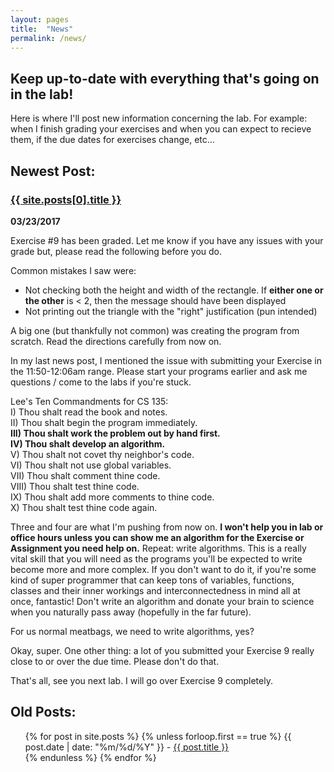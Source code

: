 ```yaml
---
layout: pages
title:  "News"
permalink: /news/
---
```


## Keep up-to-date with everything that's going on in the lab!

Here is where I'll post new information concerning the lab. For example: when I finish grading your exercises and when you can expect to recieve them, if the due dates for exercises change, etc...

## Newest Post:

### <a href="/cs135{{ site.posts[0].url }}">{{ site.posts[0].title }}</a>
**03/23/2017**

Exercise #9 has been graded. Let me know if you have any issues with your grade but, please read the following before you do.

Common mistakes I saw were:

- Not checking both the height and width of the rectangle. If **either one or the other** is < 2, then the message should have been displayed
- Not printing out the triangle with the "right" justification (pun intended)

A big one (but thankfully not common) was creating the program from scratch. Read the directions carefully from now on.

In my last news post, I mentioned the issue with submitting your Exercise in the 11:50-12:06am range.
Please start your programs earlier and ask me questions / come to the labs if you're stuck.

Lee's Ten Commandments for CS 135: <br>
I) Thou shalt read the book and notes.<br>
II) Thou shalt begin the program immediately.<br>
**III) Thou shalt work the problem out by hand first.**<br>
**IV) Thou shalt develop an algorithm.**<br>
V) Thou shalt not covet thy neighbor's code.<br>
VI) Thou shalt not use global variables.<br>
VII) Thou shalt comment thine code.<br>
VIII) Thou shalt test thine code.<br>
IX) Thou shalt add more comments to thine code.<br>
X) Thou shalt test thine code again.<br>

Three and four are what I'm pushing from now on. **I won't help you in lab or office hours unless you can show me an algorithm
for the Exercise or Assignment you need help on.** Repeat: write algorithms. This is a really vital skill that you will need 
as the programs you'll be expected to write become more and more complex. If you don't want to do it, if you're some kind of 
super programmer that can keep tons of variables, functions, classes and their inner workings and interconnectedness in mind 
all at once, fantastic! Don't write an algorithm and donate your brain to science when you naturally pass away (hopefully in
the far future).

For us normal meatbags, we need to write algorithms, yes?

Okay, super. One other thing: a lot of you submitted your Exercise 9 really close to or over the due time.
Please don't do that.

That's all, see you next lab. I will go over Exercise 9 completely.

## Old Posts:

<ul>
  {% for post in site.posts %}
    {% unless forloop.first == true %}
      {{ post.date | date: "%m/%d/%Y" }} - <a href="/cs135{{ post.url }}">{{ post.title }}</a>
      <br>
    {% endunless %}
  {% endfor %}
</ul>
